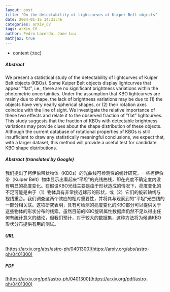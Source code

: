 ```yaml
---
layout: post
title: "On the detectability of lightcurves of Kuiper Belt objects"
date: 2004-01-15 14:31:46
categories: arXiv_CV
tags: arXiv_CV
author: Pedro Lacerda, Jane Luu
mathjax: true
---
```


* content
{:toc}

##### Abstract
We present a statistical study of the detectability of lightcurves of Kuiper Belt objects (KBOs). Some Kuiper Belt objects display lightcurves that appear "flat", i.e., there are no significant brightness variations within the photometric uncertainties. Under the assumption that KBO lightcurves are mainly due to shape, the lack of brightness variations may be due to (1) the objects have very nearly spherical shapes, or (2) their rotation axes coincide with the line of sight. We investigate the relative importance of these two effects and relate it to the observed fraction of "flat" lightcurves. This study suggests that the fraction of KBOs with detectable brightness variations may provide clues about the shape distribution of these objects. Although the current database of rotational properties of KBOs is still insufficient to draw any statistically meaningful conclusions, we expect that, with a larger dataset, this method will provide a useful test for candidate KBO shape distributions.

##### Abstract (translated by Google)
我们提出了柯伊伯带状物体（KBOs）的光曲线可检测性的统计研究。一些柯伊伯带（Kuiper Belt）物体显示出看起来“平坦”的光线曲线，即在光度不确定度内没有明显的亮度变化。在假设KBO光线主要是由于形状造成的情况下，亮度变化的不足可能是由于（1）物体具有非常接近球形的形状，或（2）它们的旋转轴线与视线重合。我们调查这两个效应的相对重要性，并将其与观察到的“平坦”光曲线的一部分相关联。这项研究表明，具有可检测的亮度变化的KBO部分可以提供关于这些物体的形状分布的线索。虽然目前的KBO旋转属性数据库仍然不足以得出任何有统计意义的结论，但我们预计，对于较大的数据集，这种方法将为候选KBO形状分布提供有用的测试。

##### URL
[https://arxiv.org/abs/astro-ph/0401300](https://arxiv.org/abs/astro-ph/0401300)

##### PDF
[https://arxiv.org/pdf/astro-ph/0401300](https://arxiv.org/pdf/astro-ph/0401300)


